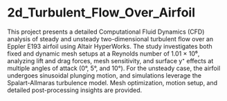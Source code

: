 # 2d_Turbulent_Flow_Over_Airfoil

This project presents a detailed Computational Fluid Dynamics (CFD) analysis of steady and unsteady two-dimensional turbulent flow over an Eppler E193 airfoil using Altair HyperWorks. The study investigates both fixed and dynamic mesh setups at a Reynolds number of 1.01 × 10⁶, analyzing lift and drag forces, mesh sensitivity, and surface y⁺ effects at multiple angles of attack (0°, 5°, and 10°). For the unsteady case, the airfoil undergoes sinusoidal plunging motion, and simulations leverage the Spalart-Allmaras turbulence model. Mesh optimization, motion setup, and detailed post-processing insights are provided.
